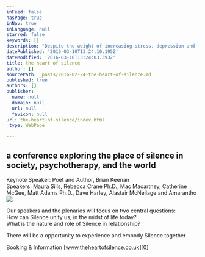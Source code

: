 ```yaml
---
inFeed: false
hasPage: true
inNav: true
inLanguage: null
starred: false
keywords: []
description: "Despite the weight of increasing stress, depression and fear on a global scale, can the presence of Silence break open our isolation and sense of separateness and offer us a deeper connection to meaning, to ourselves, each other and to the world at large?\_\_"
datePublished: '2016-03-10T13:24:10.195Z'
dateModified: '2016-03-10T13:24:03.393Z'
title: the heart of silence
author: []
sourcePath: _posts/2016-02-24-the-heart-of-silence.md
published: true
authors: []
publisher:
  name: null
  domain: null
  url: null
  favicon: null
url: the-heart-of-silence/index.html
_type: WebPage

---
```

## a conference exploring the place of silence in society, psychotherapy, and the world

Keynote Speaker: Poet and Author, Brian Keenan  
Speakers: Maura Sills, Rebecca Crane Ph.D., Mac Macartney, Catherine McGee, Matt Adams Ph.D., Dave Harley, Alastair McNeilage and Amarantho
![](https://s3-us-west-2.amazonaws.com/the-grid-img/p/fbf4ece8ac0c0a5566167798643a0751ad37a0b9.png)

Our speakers and the plenaries will focus on two central questions:  
How can Silence unify us, in the midst of life today?  
What is the nature and role of Silence in relationship?

There will be a opportunity to experience and embody Silence together

Booking & Information [www.theheartofsilence.co.uk][0]

[0]: http://theheartofsilence.co.uk/